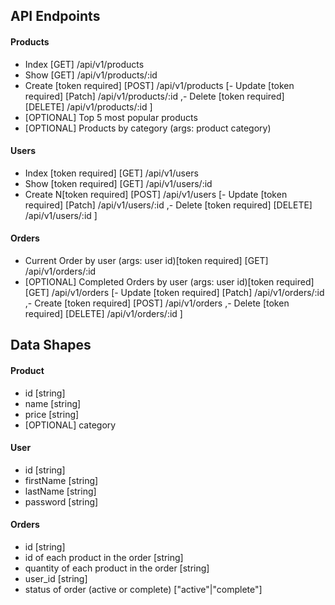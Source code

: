 ## API Endpoints

#### Products

- Index [GET] /api/v1/products
- Show [GET] /api/v1/products/:id
- Create [token required] [POST] /api/v1/products
  [- Update [token required] [Patch] /api/v1/products/:id
  ,- Delete [token required] [DELETE] /api/v1/products/:id ]
- [OPTIONAL] Top 5 most popular products
- [OPTIONAL] Products by category (args: product category)

#### Users

- Index [token required] [GET] /api/v1/users
- Show [token required] [GET] /api/v1/users/:id
- Create N[token required] [POST] /api/v1/users
  [- Update [token required] [Patch] /api/v1/users/:id
  ,- Delete [token required] [DELETE] /api/v1/users/:id ]

#### Orders

- Current Order by user (args: user id)[token required] [GET] /api/v1/orders/:id
- [OPTIONAL] Completed Orders by user (args: user id)[token required] [GET] /api/v1/orders
  [- Update [token required] [Patch] /api/v1/orders/:id
  ,- Create [token required] [POST] /api/v1/orders
  ,- Delete [token required] [DELETE] /api/v1/orders/:id ]

## Data Shapes

#### Product

- id [string]
- name [string]
- price [string]
- [OPTIONAL] category

#### User

- id [string]
- firstName [string]
- lastName [string]
- password [string]

#### Orders

- id [string]
- id of each product in the order [string]
- quantity of each product in the order [string]
- user_id [string]
- status of order (active or complete) ["active"|"complete"]
